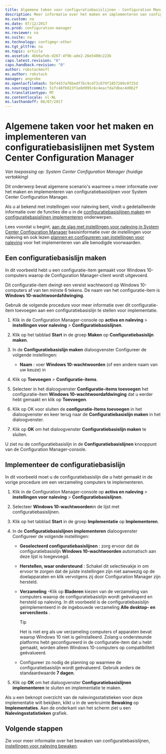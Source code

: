 ```yaml
---
title: Algemene taken voor configuratiebasislijnen - Configuration Manager | Microsoft Docs
description: Meer informatie over het maken en implementeren van configuratiebasislijnen voor System Center Configuration Manager.
ms.custom: na
ms.date: 07/12/2017
ms.prod: configuration-manager
ms.reviewer: na
ms.suite: na
ms.technology: configmgr-other
ms.tgt_pltfrm: na
ms.topic: article
ms.assetid: 4bb6afeb-d267-4f9b-ade2-26e5400c223b
caps.latest.revision: "6"
caps.handback.revision: "0"
author: robstackmsft
ms.author: robstack
manager: angrobe
ms.openlocfilehash: 5bf4457af6bedf7bc9cd73c879f1857209c0725d
ms.sourcegitcommit: 51fc48fb023f1e8d995c6c4eacfda7dbec4d0b2f
ms.translationtype: MT
ms.contentlocale: nl-NL
ms.lasthandoff: 08/07/2017
---
```

# <a name="common-tasks-for-creating-and-deploying-configuration-baselines-with-system-center-configuration-manager"></a>Algemene taken voor het maken en implementeren van configuratiebasislijnen met System Center Configuration Manager

*Van toepassing op: System Center Configuration Manager (huidige vertakking)*

Dit onderwerp bevat algemene scenario's waarmee u meer informatie over het maken en implementeren van configuratiebasislijnen voor System Center Configuration Manager.  

 Als u al bekend met instellingen voor naleving bent, vindt u gedetailleerde informatie over de functies die u in de [configuratiebasislijnen maken](../../compliance/deploy-use/create-configuration-baselines.md) en [configuratiebasislijnen implementeren](../../compliance/deploy-use/deploy-configuration-baselines.md) onderwerpen.  

 Lees voordat u begint, [aan de slag met instellingen voor naleving in System Center Configuration Manager](../../compliance/get-started/get-started-with-compliance-settings.md) basisinformatie over de instellingen voor naleving en ook lezen [plannen en configureren van instellingen voor naleving](../../compliance/plan-design/plan-for-and-configure-compliance-settings.md) voor het implementeren van alle benodigde voorwaarden.  

## <a name="create-a-configuration-baseline"></a>Een configuratiebasislijn maken  
 In dit voorbeeld hebt u een configuratie-item gemaakt voor Windows 10-computers waarop de Configuration Manager-client wordt uitgevoerd.  

 Dit configuratie-item dwingt een vereist wachtwoord op Windows 10-computers af van ten minste 6 tekens. De naam van het configuratie-item is **Windows 10-wachtwoordafdwinging**.  

Gebruik de volgende procedure voor meer informatie over dit configuratie-item toevoegen aan een configuratiebasislijn te stellen voor implementatie.  

1.  Klik in de Configuration Manager-console op **activa en naleving** > **instellingen voor naleving** > **Configuratiebasislijnen**.  

3.  Klik op het tabblad **Start** in de groep **Maken** op **Configuratiebasislijn maken**.  

4.  In de **Configuratiebasislijn maken** dialoogvenster Configureer de volgende instellingen:  

    -   **Naam** : voer **Windows 10-wachtwoorden** (of een andere naam van uw keuze) in  

5.  Klik op **Toevoegen** > **Configuratie-items**.  

6.  Selecteer in het dialoogvenster **Configuratie-items toevoegen** het configuratie-item **Windows 10-wachtwoordafdwinging** dat u eerder hebt gemaakt en klik op **Toevoegen**.  

7.  Klik op OK voor sluiten de **configuratie-Items toevoegen** in het dialoogvenster en keer terug naar de **Configuratiebasislijn maken** in het dialoogvenster.

8.  Klik op **OK** om het dialoogvenster **Configuratiebasislijn maken** te sluiten.  

 U ziet nu de configuratiebasislijn in de **Configuratiebasislijnen** knooppunt van de Configuration Manager-console.  

## <a name="deploy-the-configuration-baseline"></a>Implementeer de configuratiebasislijn  
 In dit voorbeeld moet u de configuratiebasislijn die u hebt gemaakt in de vorige procedure om een verzameling computers te implementeren.  

1.  Klik in de Configuration Manager-console op **activa en naleving** > **instellingen voor naleving** > **Configuratiebasislijnen**.  

3.  Selecteer **Windows 10-wachtwoorden**in de lijst met configuratiebasislijnen.  

4.  Klik op het tabblad **Start** in de groep **Implementatie** op **Implementeren**.  

5.  In de **Configuratiebasislijnen implementeren** dialoogvenster Configureer de volgende instellingen:  

    -   **Geselecteerd configuratiebasislijnen** : zorg ervoor dat de configuratiebasislijn **Windows 10-wachtwoorden** automatisch aan deze lijst is toegevoegd.  

    -   **Herstellen, waar ondersteund** : Schakel dit selectievakje in om ervoor te zorgen dat de juiste instellingen zijn niet aanwezig op de doelapparaten en klik vervolgens zij door Configuration Manager zijn hersteld.  

    -   **Verzameling** -Klik op **Bladeren** kiezen van de verzameling van computers waarop de configuratiebasislijn wordt geëvalueerd en hersteld op naleving. In dit voorbeeld is de configuratiebasislijn geïmplementeerd in de ingebouwde verzameling **Alle desktop- en serverclients** .  

        > [!TIP]  
        >  Het is niet erg als uw verzameling computers of apparaten bevat waarop Windows 10 niet is geïnstalleerd. Zolang u ondersteunde platforms hebt geconfigureerd in de configuratie-item dat u hebt gemaakt, worden alleen Windows 10-computers op compatibiliteit geëvalueerd.  

    -   Configureer zo nodig de planning op waarmee de configuratiebasislijn wordt geëvalueerd. Gebruik anders de standaardwaarde **7 dagen**.  

7.  Klik op **OK** om het dialoogvenster **Configuratiebasislijnen implementeren** te sluiten en implementatie te maken.  

 Als u een beknopt overzicht van de nalevingsstatistieken voor deze implementatie wilt bekijken, klikt u in de werkruimte **Bewaking** op **Implementaties**. Aan de onderkant van het scherm ziet u een **Nalevingsstatistieken** grafiek.  

## <a name="next-steps"></a>Volgende stappen 

Zie voor meer informatie over het bewaken van configuratiebasislijnen, [instellingen voor naleving bewaken](../../compliance/deploy-use/monitor-compliance-settings.md).  
